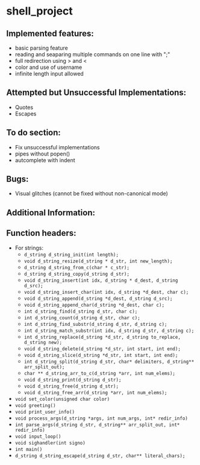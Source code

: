 # shell_project

## Implemented features:
- basic parsing feature
- reading and seaparing multiple commands on one line with ";"
- full redirection using > and <
- color and use of username
- infinite length input allowed

## Attempted but Unsuccessful Implementations:
- Quotes
- Escapes

## To do section:
- Fix unsuccessful implementations
- pipes without popen()
- autcomplete with indent 

## Bugs:
- Visual glitches (cannot be fixed without non-canonical mode)

## Additional Information:

## Function headers:
- For strings:
  - `d_string d_string_init(int length);`
  - `void d_string_resize(d_string * d_str, int new_length);`
  - `d_string d_string_from_c(char * c_str);`
  - `d_string d_string_copy(d_string d_str);`
  - `void d_string_insert(int idx, d_string * d_dest, d_string d_src);`
  - `void d_string_insert_char(int idx, d_string *d_dest, char c);`
  - `void d_string_append(d_string *d_dest, d_string d_src);`
  - `void d_string_append_char(d_string *d_dest, char c);`
  - `int d_string_find(d_string d_str, char c);`
  - `int d_string_count(d_string d_str, char c);`
  - `int d_string_find_substr(d_string d_str, d_string c);`
  - `int d_string_match_substr(int idx, d_string d_str, d_string c);`
  - `int d_string_replace(d_string *d_str, d_string to_replace, d_string new);`
  - `void d_string_delete(d_string *d_str, int start, int end);`
  - `void d_string_slice(d_string *d_str, int start, int end);`
  - `int d_string_split(d_string d_str, char* delimiters, d_string** arr_split_out);`
  - `char ** d_string_arr_to_c(d_string *arr, int num_elems);`
  - `void d_string_print(d_string d_str);`
  - `void d_string_free(d_string d_str);`
  - `void d_string_free_arr(d_string *arr, int num_elems);`
- `void set_color(unsigned char color)`
- `void greeting()`
- `void print_user_info()`
- `void process_args(d_string *args, int num_args, int* redir_info)`
- `int parse_args(d_string d_str, d_string** arr_split_out, int* redir_info)`
- `void input_loop()`
- `void sighandler(int signo)`
- `int main()`
- `d_string d_string_escape(d_string d_str, char** literal_chars);`
